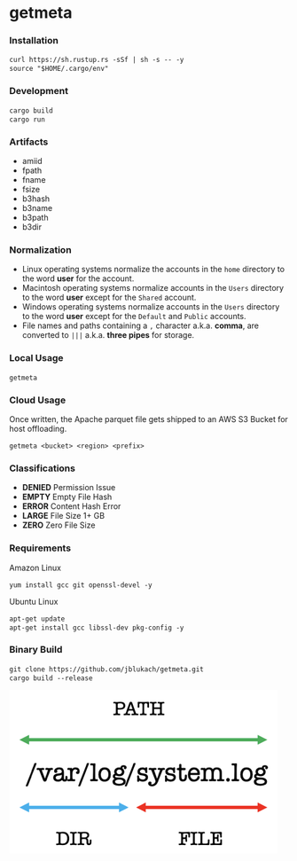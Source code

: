 # getmeta

### Installation

```
curl https://sh.rustup.rs -sSf | sh -s -- -y
source "$HOME/.cargo/env"
```

### Development

```
cargo build
cargo run
```

### Artifacts

- amiid
- fpath
- fname
- fsize
- b3hash
- b3name
- b3path
- b3dir

### Normalization

- Linux operating systems normalize the accounts in the ```home``` directory to the word **user** for the account.
- Macintosh operating systems normalize accounts in the ```Users``` directory to the word **user** except for the ```Shared``` account.
- Windows operating systems normalize accounts in the ```Users``` directory to the word **user** except for the ```Default``` and ```Public``` accounts.
- File names and paths containing a ```,``` character a.k.a. **comma**, are converted to ```|||``` a.k.a. **three pipes** for storage.

### Local Usage

```
getmeta
```

### Cloud Usage

Once written, the Apache parquet file gets shipped to an AWS S3 Bucket for host offloading.

```
getmeta <bucket> <region> <prefix>
```

### Classifications

- **DENIED** Permission Issue
- **EMPTY** Empty File Hash
- **ERROR** Content Hash Error
- **LARGE** File Size 1+ GB
- **ZERO** Zero File Size

### Requirements

Amazon Linux

```
yum install gcc git openssl-devel -y
```

Ubuntu Linux

```
apt-get update
apt-get install gcc libssl-dev pkg-config -y
```

### Binary Build

```
git clone https://github.com/jblukach/getmeta.git
cargo build --release
```

![Meta Information](images/matchmeta.png)
